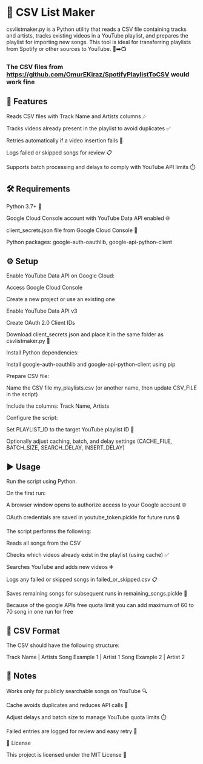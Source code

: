 # 📄 CSV List Maker

csvlistmaker.py is a Python utility that reads a CSV file containing tracks and artists, tracks existing videos in a YouTube playlist, and prepares the playlist for importing new songs. This tool is ideal for transferring playlists from Spotify or other sources to YouTube. 🎵➡️📺

### The CSV files from  https://github.com/OmurEKiraz/SpotifyPlaylistToCSV would work fine

## 🚀 Features

Reads CSV files with Track Name and Artists columns 🎶

Tracks videos already present in the playlist to avoid duplicates ✅

Retries automatically if a video insertion fails 🔁

Logs failed or skipped songs for review 📋

Supports batch processing and delays to comply with YouTube API limits ⏱️

## 🛠 Requirements

Python 3.7+ 🐍

Google Cloud Console account with YouTube Data API enabled 🌐

client_secrets.json file from Google Cloud Console 🔑

Python packages: google-auth-oauthlib, google-api-python-client

## ⚙️ Setup

Enable YouTube Data API on Google Cloud:

Access Google Cloud Console

Create a new project or use an existing one

Enable YouTube Data API v3

Create OAuth 2.0 Client IDs

Download client_secrets.json and place it in the same folder as csvlistmaker.py 📂

Install Python dependencies:

Install google-auth-oauthlib and google-api-python-client using pip

Prepare CSV file:

Name the CSV file my_playlists.csv (or another name, then update CSV_FILE in the script)

Include the columns: Track Name, Artists

Configure the script:

Set PLAYLIST_ID to the target YouTube playlist ID 🎯

Optionally adjust caching, batch, and delay settings (CACHE_FILE, BATCH_SIZE, SEARCH_DELAY, INSERT_DELAY)

## ▶️ Usage

Run the script using Python.

On the first run:

A browser window opens to authorize access to your Google account 🌐

OAuth credentials are saved in youtube_token.pickle for future runs 🔒

The script performs the following:

Reads all songs from the CSV

Checks which videos already exist in the playlist (using cache) ✅

Searches YouTube and adds new videos ➕

Logs any failed or skipped songs in failed_or_skipped.csv 📋

Saves remaining songs for subsequent runs in remaining_songs.pickle 💾

Because of the google APIs free quota limit you can add maximum of 60 to 70 song in one run for free

## 📂 CSV Format

The CSV should have the following structure:

Track Name | Artists
Song Example 1 | Artist 1
Song Example 2 | Artist 2


## 📌 Notes

Works only for publicly searchable songs on YouTube 🔍

Cache avoids duplicates and reduces API calls 💾

Adjust delays and batch size to manage YouTube quota limits ⏱️

Failed entries are logged for review and easy retry 🔄

📜 License

This project is licensed under the MIT License 📝
